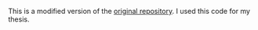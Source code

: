 This is a modified version of the [original repository](https://github.com/wuzhe71/CPD).
I used this code for my thesis.

